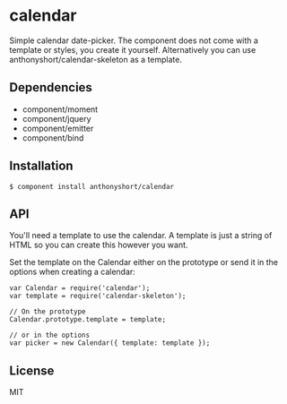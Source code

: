 # calendar

  Simple calendar date-picker. The component does not come with a template or styles, you create it yourself. Alternatively you can use anthonyshort/calendar-skeleton as a template.
  
## Dependencies

  * component/moment
  * component/jquery
  * component/emitter
  * component/bind

## Installation

    $ component install anthonyshort/calendar

## API

You'll need a template to use the calendar. A template is just a string of HTML so you can create this however you want.

Set the template on the Calendar either on the prototype or send it in the options when creating a calendar:

    var Calendar = require('calendar');
    var template = require('calendar-skeleton');
    
    // On the prototype
    Calendar.prototype.template = template;
    
    // or in the options
    var picker = new Calendar({ template: template });

## License

  MIT
